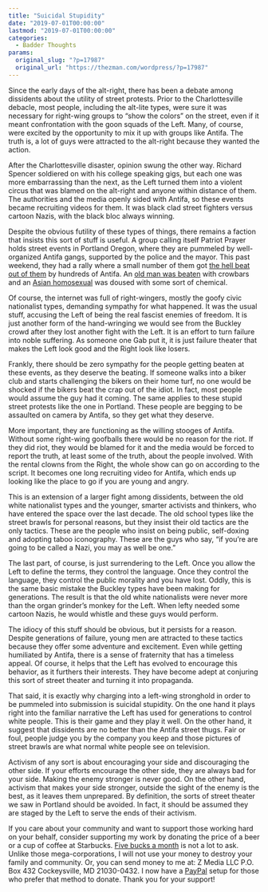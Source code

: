 ```yaml
---
title: "Suicidal Stupidity"
date: "2019-07-01T00:00:00"
lastmod: "2019-07-01T00:00:00"
categories:
  - Badder Thoughts
params:
  original_slug: "?p=17987"
  original_url: "https://thezman.com/wordpress/?p=17987"
---
```


Since the early days of the alt-right, there has been a debate among
dissidents about the utility of street protests. Prior to the
Charlottesville debacle, most people, including the alt-lite types, were
sure it was necessary for right-wing groups to “show the colors” on the
street, even if it meant confrontation with the goon squads of the Left.
Many, of course, were excited by the opportunity to mix it up with
groups like Antifa. The truth is, a lot of guys were attracted to the
alt-right because they wanted the action.

After the Charlottesville disaster, opinion swung the other way. Richard
Spencer soldiered on with his college speaking gigs, but each one was
more embarrassing than the next, as the Left turned them into a violent
circus that was blamed on the alt-right and anyone within distance of
them. The authorities and the media openly sided with Antifa, so these
events became recruiting videos for them. It was black clad street
fighters versus cartoon Nazis, with the black bloc always winning.

Despite the obvious futility of these types of things, there remains a
faction that insists this sort of stuff is useful. A group calling
itself Patriot Prayer holds street events in Portland Oregon, where they
are pummeled by well-organized Antifa gangs, supported by the police and
the mayor. This past weekend, they had a rally where a small number of
them got <a
href="https://www.portlandmercury.com/blogtown/2019/06/29/26726081/alt-right-antifa-cops-and-milkshakes-clash-in-downtown-portland"
rel="noopener noreferrer" target="_blank">the hell beat out of them</a>
by hundreds of Antifa. An <a
href="https://www.theblaze.com/news/more-brutal-video-portland-antifa"
rel="noopener noreferrer" target="_blank">old man was beaten</a> with
crowbars and an <a
href="https://www.independent.co.uk/news/world/americas/antifa-attack-portland-andy-ngo-portland-proud-boys-alt-right-a8981331.html"
rel="noopener noreferrer" target="_blank">Asian homosexual</a> was
doused with some sort of chemical.

Of course, the internet was full of right-wingers, mostly the goofy
civic nationalist types, demanding sympathy for what happened. It was
the usual stuff, accusing the Left of being the real fascist enemies of
freedom. It is just another form of the hand-wringing we would see from
the Buckley crowd after they lost another fight with the Left. It is an
effort to turn failure into noble suffering. As someone one Gab put it,
it is just failure theater that makes the Left look good and the Right
look like losers.

Frankly, there should be zero sympathy for the people getting beaten at
these events, as they deserve the beating. If someone walks into a biker
club and starts challenging the bikers on their home turf, no one would
be shocked if the bikers beat the crap out of the idiot. In fact, most
people would assume the guy had it coming. The same applies to these
stupid street protests like the one in Portland. These people are
begging to be assaulted on camera by Antifa, so they get what they
deserve.

More important, they are functioning as the willing stooges of Antifa.
Without some right-wing goofballs there would be no reason for the riot.
If they did riot, they would be blamed for it and the media would be
forced to report the truth, at least some of the truth, about the people
involved. With the rental clowns from the Right, the whole show can go
on according to the script. It becomes one long recruiting video for
Antifa, which ends up looking like the place to go if you are young and
angry.

This is an extension of a larger fight among dissidents, between the old
white nationalist types and the younger, smarter activists and thinkers,
who have entered the space over the last decade. The old school types
like the street brawls for personal reasons, but they insist their old
tactics are the only tactics. These are the people who insist on being
public, self-doxing and adopting taboo iconography. These are the guys
who say, “if you’re are going to be called a Nazi, you may as well be
one.”

The last part, of course, is just surrendering to the Left. Once you
allow the Left to define the terms, they control the language. Once they
control the language, they control the public morality and you have
lost. Oddly, this is the same basic mistake the Buckley types have been
making for generations. The result is that the old white nationalists
were never more than the organ grinder’s monkey for the Left. When lefty
needed some cartoon Nazis, he would whistle and these guys would
perform.

The idiocy of this stuff should be obvious, but it persists for a
reason. Despite generations of failure, young men are attracted to these
tactics because they offer some adventure and excitement. Even while
getting humiliated by Antifa, there is a sense of fraternity that has a
timeless appeal. Of course, it helps that the Left has evolved to
encourage this behavior, as it furthers their interests. They have
become adept at conjuring this sort of street theater and turning it
into propaganda.

That said, it is exactly why charging into a left-wing stronghold in
order to be pummeled into submission is suicidal stupidity. On the one
hand it plays right into the familiar narrative the Left has used for
generations to control white people. This is their game and they play it
well. On the other hand, it suggest that dissidents are no better than
the Antifa street thugs. Fair or foul, people judge you by the company
you keep and those pictures of street brawls are what normal white
people see on television.

Activism of any sort is about encouraging your side and discouraging the
other side. If your efforts encourage the other side, they are always
bad for your side. Making the enemy stronger is never good. On the other
hand, activism that makes your side stronger, outside the sight of the
enemy is the best, as it leaves them unprepared. By definition, the
sorts of street theater we saw in Portland should be avoided. In fact,
it should be assumed they are staged by the Left to serve the ends of
their activism.

If you care about your community and want to support those working hard
on your behalf, consider supporting my work by donating the price of a
beer or a cup of coffee at
Starbucks. <a href="https://www.subscribestar.com/the-z-blog"
rel="noopener noreferrer" target="_blank">Five bucks a month</a> is not
a lot to ask. Unlike those mega-corporations, I will not use your money
to destroy your family and community. Or, you can send money to me at: Z
Media LLC P.O. Box 432 Cockeysville, MD 21030-0432. I now have a <a
href="https://www.paypal.com/cgi-bin/webscr?cmd=_s-xclick&amp;hosted_button_id=UDAS2Q8JYA6CN&amp;source=url"
rel="noopener noreferrer" target="_blank">PayPal</a> setup for those who
prefer that method to donate. Thank you for your support!
